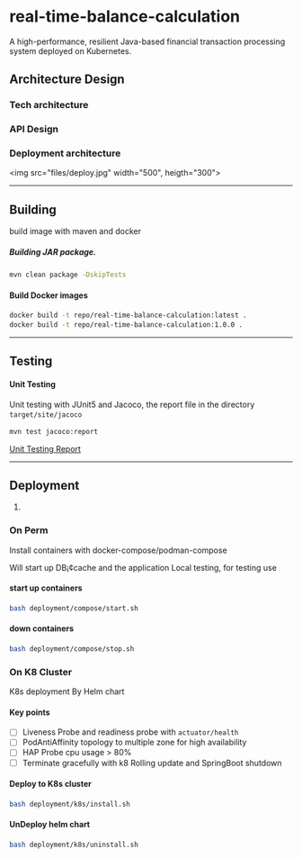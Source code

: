 # real-time-balance-calculation
A high-performance, resilient Java-based financial transaction processing system deployed on Kubernetes.

## Architecture Design
### Tech architecture

### API Design

### Deployment architecture
<img src="files/deploy.jpg" width="500", heigth="300">

---
## Building
build image with maven and docker

##### Building JAR package.
```bash
mvn clean package -DskipTests
```
#### Build Docker images

```bash
docker build -t repo/real-time-balance-calculation:latest .
docker build -t repo/real-time-balance-calculation:1.0.0 .
```

---
## Testing 
#### Unit Testing
Unit testing with JUnit5 and Jacoco, the report file in the directory `target/site/jacoco`
```bash
mvn test jacoco:report
```
[Unit Testing Report](target/site/jacoco/index.html)

---
## Deployment 
1. 
### On Perm
Install containers with docker-compose/podman-compose

Will start up DB¡¢cache and the application
Local testing, for testing use

#### start up containers
```bash
bash deployment/compose/start.sh
```
#### down containers
```bash
bash deployment/compose/stop.sh
```

### On K8 Cluster
K8s deployment By Helm chart

#### Key points
- [ ] Liveness Probe and readiness probe with `actuator/health`
- [ ] PodAntiAffinity topology to multiple zone for high availability
- [ ] HAP Probe cpu usage > 80%
- [ ] Terminate gracefully with k8 Rolling update and SpringBoot shutdown

#### Deploy to K8s cluster
```bash
bash deployment/k8s/install.sh
```

#### UnDeploy helm chart
```bash
bash deployment/k8s/uninstall.sh
```

